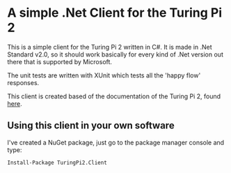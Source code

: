 # A simple .Net Client for the Turing Pi 2
This is a simple client for the Turing Pi 2 written in C#. It is made in .Net Standard v2.0, so it should work basically
for every kind of .Net version out there that is supported by Microsoft.

The unit tests are written with XUnit which tests all the 'happy flow' responses. 

This client is created based of the documentation of the Turing Pi 2, found [here](https://docs.turingpi.com/docs/turing-pi2-bmc-api).

## Using this client in your own software
I've created a NuGet package, just go to the package manager console and type:

`Install-Package TuringPi2.Client`


